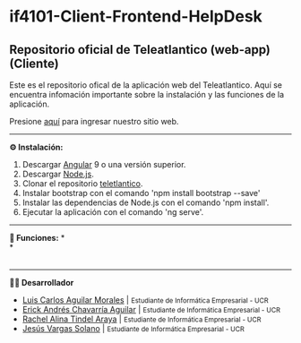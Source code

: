 # if4101-Client-Frontend-HelpDesk

## Repositorio oficial de Teleatlantico (web-app) (Cliente)
Este es el repositorio ofical de la aplicación web del Teleatlantico. Aquí se encuentra infomación importante sobre la instalación y las funciones de la aplicación. 

Presione [aquí](https://teleatlantico-soporte.vercel.app/login "Teleatlantico") para ingresar nuestro sitio web.

---

**⚙️ Instalación:**
1. Descargar [Angular](https://angular.io/guide/setup-local "Descargar Angular") 9 o una versión superior. 
2. Descargar [Node.js](https://nodejs.org/en/ "Descargar Node.js"). 
3. Clonar el repositorio [teletlantico](https://github.com/rachel-tindel/IF4101-Soporte-Frontend.git "teletlantico").
4. Instalar bootstrap con el comando 'npm install bootstrap --save'
5. Instalar las dependencias de Node.js con el comando 'npm install'.
6. Ejecutar la aplicación con el comando 'ng serve'.

---

**📌 Funciones:**
*  
*  
<br>

---
**👨‍💼 Desarrollador**
* [Luis Carlos Aguilar Morales](https://github.com/luiscaguilarucr "Github profile") | <small>Estudiante de Informática Empresarial - UCR</small>
* [Erick Andrés Chavarría Aguilar](https://github.com/ErickChAg "Github profile") | <small>Estudiante de Informática Empresarial - UCR</small>
* [Rachel Alina Tindel Araya](https://github.com/rachel-tindel "Github profile") | <small>Estudiante de Informática Empresarial - UCR</small>
* [Jesús Vargas Solano](https://github.com/jesusvase "Github profile") | <small>Estudiante de Informática Empresarial - UCR</small>
